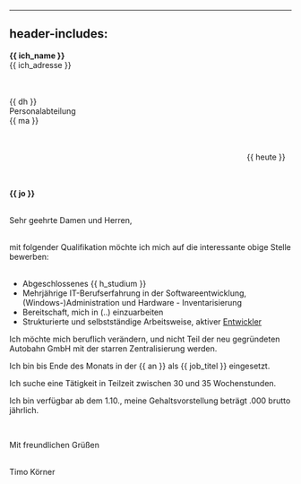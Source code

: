
---
header-includes: <script src="../js.js" id=spr data-name=de></script><script src="../ags.js"></script>
---

**<span class=tem>{{ ich_name }}</apan>**  
<span class=tem>{{ ich_adresse }}</span>  
&nbsp;  
&nbsp;

<span class=tem_dh>{{ dh }}</span>  
Personalabteilung  
<span class=tem_dh>{{ ma }}</span>  
&nbsp;  
&nbsp;

&emsp;&emsp;&emsp;&emsp;&emsp;&emsp;&emsp;&emsp;&emsp;&emsp;&emsp;&emsp;&emsp;&emsp;&emsp;&emsp;&emsp;&emsp;&emsp;&emsp;&emsp;&emsp;&emsp;&emsp;&emsp;&emsp;&emsp;&emsp;&emsp;&emsp; <span class=tem>{{ heute }}</span>  
&nbsp;  
&nbsp;

**<span class=tem_dh>{{ jo }}</span>**    
&nbsp;  

Sehr geehrte Damen und Herren,

&nbsp;   
mit folgender Qualifikation möchte ich mich auf die interessante obige Stelle bewerben:  
&nbsp;

- Abgeschlossenes <span class=tem>{{ h_studium }}</span>
- Mehrjährige IT-Berufserfahrung in der Softwareentwicklung, (Windows-)Administration und Hardware - Inventarisierung
- Bereitschaft, mich in (..) einzuarbeiten
- Strukturierte und selbstständige Arbeitsweise, aktiver [Entwickler](https://stackoverflow.com/users/1705829/timo?tab=activity)
&nbsp;

Ich möchte mich beruflich verändern, und nicht Teil der neu gegründeten Autobahn GmbH mit der starren Zentralisierung werden.
&nbsp;

Ich bin bis Ende des Monats in der <span class=tem>{{ an }}</span> als <span class=tem>{{ job_titel }}</span> eingesetzt.
&nbsp;

Ich suche eine Tätigkeit in Teilzeit zwischen 30 und 35 Wochenstunden.  

Ich bin verfügbar ab dem 1.10., meine Gehaltsvorstellung beträgt .000 brutto jährlich.  

&nbsp;

Mit freundlichen Grüßen  
&nbsp;

Timo Körner
